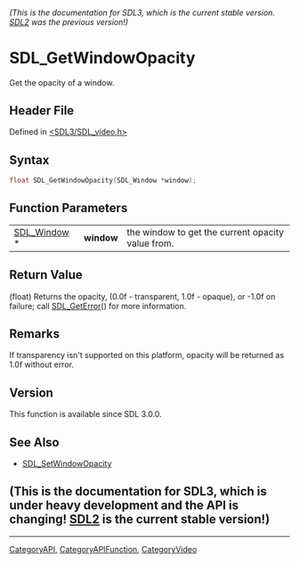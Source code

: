 ###### (This is the documentation for SDL3, which is the current stable version. [SDL2](https://wiki.libsdl.org/SDL2/) was the previous version!)
# SDL_GetWindowOpacity

Get the opacity of a window.

## Header File

Defined in [<SDL3/SDL_video.h>](https://github.com/libsdl-org/SDL/blob/main/include/SDL3/SDL_video.h)

## Syntax

```c
float SDL_GetWindowOpacity(SDL_Window *window);
```

## Function Parameters

|                            |            |                                                   |
| -------------------------- | ---------- | ------------------------------------------------- |
| [SDL_Window](SDL_Window) * | **window** | the window to get the current opacity value from. |

## Return Value

(float) Returns the opacity, (0.0f - transparent, 1.0f - opaque), or -1.0f
on failure; call [SDL_GetError](SDL_GetError)() for more information.

## Remarks

If transparency isn't supported on this platform, opacity will be returned
as 1.0f without error.

## Version

This function is available since SDL 3.0.0.

## See Also

- [SDL_SetWindowOpacity](SDL_SetWindowOpacity)


## (This is the documentation for SDL3, which is under heavy development and the API is changing! [SDL2](https://wiki.libsdl.org/SDL2/) is the current stable version!)



----
[CategoryAPI](CategoryAPI), [CategoryAPIFunction](CategoryAPIFunction), [CategoryVideo](CategoryVideo)

